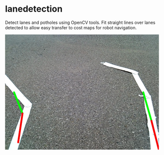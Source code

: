 # lanedetection
Detect lanes and potholes using OpenCV tools. Fit straight lines over lanes detected to allow easy transfer to cost maps for robot navigation. 

![](https://github.com/manavendradesai/lanedetection/blob/main/lane_fit_results/frame1.jpg)
